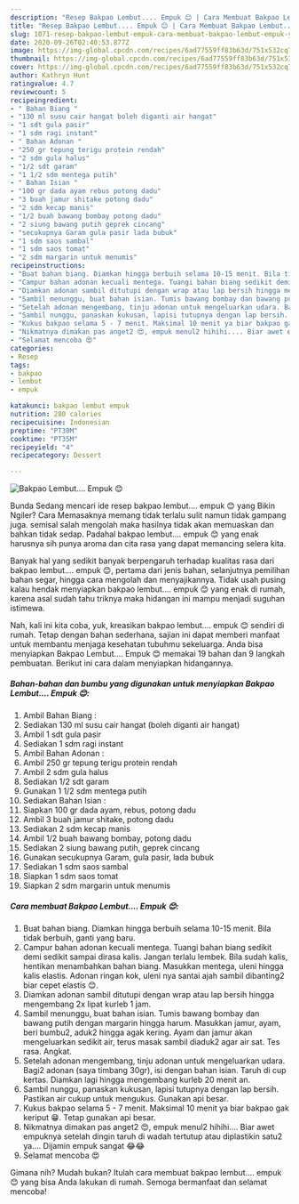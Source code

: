 ```yaml
---
description: "Resep Bakpao Lembut.... Empuk 😊 | Cara Membuat Bakpao Lembut.... Empuk 😊 Yang Mudah Dan Praktis"
title: "Resep Bakpao Lembut.... Empuk 😊 | Cara Membuat Bakpao Lembut.... Empuk 😊 Yang Mudah Dan Praktis"
slug: 1071-resep-bakpao-lembut-empuk-cara-membuat-bakpao-lembut-empuk-yang-mudah-dan-praktis
date: 2020-09-26T02:40:53.877Z
image: https://img-global.cpcdn.com/recipes/6ad77559ff83b63d/751x532cq70/bakpao-lembut-empuk-😊-foto-resep-utama.jpg
thumbnail: https://img-global.cpcdn.com/recipes/6ad77559ff83b63d/751x532cq70/bakpao-lembut-empuk-😊-foto-resep-utama.jpg
cover: https://img-global.cpcdn.com/recipes/6ad77559ff83b63d/751x532cq70/bakpao-lembut-empuk-😊-foto-resep-utama.jpg
author: Kathryn Hunt
ratingvalue: 4.7
reviewcount: 5
recipeingredient:
- " Bahan Biang "
- "130 ml susu cair hangat boleh diganti air hangat"
- "1 sdt gula pasir"
- "1 sdm ragi instant"
- " Bahan Adonan "
- "250 gr tepung terigu protein rendah"
- "2 sdm gula halus"
- "1/2 sdt garam"
- "1 1/2 sdm mentega putih"
- " Bahan Isian "
- "100 gr dada ayam rebus potong dadu"
- "3 buah jamur shitake potong dadu"
- "2 sdm kecap manis"
- "1/2 buah bawang bombay potong dadu"
- "2 siung bawang putih geprek cincang"
- "secukupnya Garam gula pasir lada bubuk"
- "1 sdm saos sambal"
- "1 sdm saos tomat"
- "2 sdm margarin untuk menumis"
recipeinstructions:
- "Buat bahan biang. Diamkan hingga berbuih selama 10-15 menit. Bila tidak berbuih, ganti yang baru."
- "Campur bahan adonan kecuali mentega. Tuangi bahan biang sedikit demi sedikit sampai dirasa kalis. Jangan terlalu lembek. Bila sudah kalis, hentikan menambahkan bahan biang. Masukkan mentega, uleni hingga kalis elastis. Adonan ringan kok, uleni nya santai ajah sambil dibanting2 biar cepet elastis 😊."
- "Diamkan adonan sambil ditutupi dengan wrap atau lap bersih hingga mengembang 2x lipat kurleb 1 jam."
- "Sambil menunggu, buat bahan isian. Tumis bawang bombay dan bawang putih dengan margarin hingga harum. Masukkan jamur, ayam, beri bumbu2, aduk2 hingga agak kering. Ayam dan jamur akan mengeluarkan sedikit air, terus masak sambil diaduk2 agar air sat. Tes rasa. Angkat."
- "Setelah adonan mengembang, tinju adonan untuk mengeluarkan udara. Bagi2 adonan (saya timbang 30gr), isi dengan bahan isian. Taruh di cup kertas. Diamkan lagi hingga mengembang kurleb 20 menit an."
- "Sambil nunggu, panaskan kukusan, lapisi tutupnya dengan lap bersih. Pastikan air cukup untuk mengukus. Gunakan api besar."
- "Kukus bakpao selama 5 - 7 menit. Maksimal 10 menit ya biar bakpao gak keriput 😁. Tetap gunakan api besar."
- "Nikmatnya dimakan pas anget2 😍, empuk menul2 hihihi.... Biar awet empuknya setelah dingin taruh di wadah tertutup atau diplastikin satu2 ya.... Dijamin empuk sangat 😂😂"
- "Selamat mencoba 😍"
categories:
- Resep
tags:
- bakpao
- lembut
- empuk

katakunci: bakpao lembut empuk 
nutrition: 280 calories
recipecuisine: Indonesian
preptime: "PT30M"
cooktime: "PT35M"
recipeyield: "4"
recipecategory: Dessert

---
```



![Bakpao Lembut.... Empuk 😊](https://img-global.cpcdn.com/recipes/6ad77559ff83b63d/751x532cq70/bakpao-lembut-empuk-😊-foto-resep-utama.jpg)

Bunda Sedang mencari ide resep bakpao lembut.... empuk 😊 yang Bikin Ngiler? Cara Memasaknya memang tidak terlalu sulit namun tidak gampang juga. semisal salah mengolah maka hasilnya tidak akan memuaskan dan bahkan tidak sedap. Padahal bakpao lembut.... empuk 😊 yang enak harusnya sih punya aroma dan cita rasa yang dapat memancing selera kita.

Banyak hal yang sedikit banyak berpengaruh terhadap kualitas rasa dari bakpao lembut.... empuk 😊, pertama dari jenis bahan, selanjutnya pemilihan bahan segar, hingga cara mengolah dan menyajikannya. Tidak usah pusing kalau hendak menyiapkan bakpao lembut.... empuk 😊 yang enak di rumah, karena asal sudah tahu triknya maka hidangan ini mampu menjadi suguhan istimewa.




Nah, kali ini kita coba, yuk, kreasikan bakpao lembut.... empuk 😊 sendiri di rumah. Tetap dengan bahan sederhana, sajian ini dapat memberi manfaat untuk membantu menjaga kesehatan tubuhmu sekeluarga. Anda bisa menyiapkan Bakpao Lembut.... Empuk 😊 memakai 19 bahan dan 9 langkah pembuatan. Berikut ini cara dalam menyiapkan hidangannya.

<!--inarticleads1-->

##### Bahan-bahan dan bumbu yang digunakan untuk menyiapkan Bakpao Lembut.... Empuk 😊:

1. Ambil  Bahan Biang :
1. Sediakan 130 ml susu cair hangat (boleh diganti air hangat)
1. Ambil 1 sdt gula pasir
1. Sediakan 1 sdm ragi instant
1. Ambil  Bahan Adonan :
1. Ambil 250 gr tepung terigu protein rendah
1. Ambil 2 sdm gula halus
1. Sediakan 1/2 sdt garam
1. Gunakan 1 1/2 sdm mentega putih
1. Sediakan  Bahan Isian :
1. Siapkan 100 gr dada ayam, rebus, potong dadu
1. Ambil 3 buah jamur shitake, potong dadu
1. Sediakan 2 sdm kecap manis
1. Ambil 1/2 buah bawang bombay, potong dadu
1. Sediakan 2 siung bawang putih, geprek cincang
1. Gunakan secukupnya Garam, gula pasir, lada bubuk
1. Sediakan 1 sdm saos sambal
1. Siapkan 1 sdm saos tomat
1. Siapkan 2 sdm margarin untuk menumis




<!--inarticleads2-->

##### Cara membuat Bakpao Lembut.... Empuk 😊:

1. Buat bahan biang. Diamkan hingga berbuih selama 10-15 menit. Bila tidak berbuih, ganti yang baru.
1. Campur bahan adonan kecuali mentega. Tuangi bahan biang sedikit demi sedikit sampai dirasa kalis. Jangan terlalu lembek. Bila sudah kalis, hentikan menambahkan bahan biang. Masukkan mentega, uleni hingga kalis elastis. Adonan ringan kok, uleni nya santai ajah sambil dibanting2 biar cepet elastis 😊.
1. Diamkan adonan sambil ditutupi dengan wrap atau lap bersih hingga mengembang 2x lipat kurleb 1 jam.
1. Sambil menunggu, buat bahan isian. Tumis bawang bombay dan bawang putih dengan margarin hingga harum. Masukkan jamur, ayam, beri bumbu2, aduk2 hingga agak kering. Ayam dan jamur akan mengeluarkan sedikit air, terus masak sambil diaduk2 agar air sat. Tes rasa. Angkat.
1. Setelah adonan mengembang, tinju adonan untuk mengeluarkan udara. Bagi2 adonan (saya timbang 30gr), isi dengan bahan isian. Taruh di cup kertas. Diamkan lagi hingga mengembang kurleb 20 menit an.
1. Sambil nunggu, panaskan kukusan, lapisi tutupnya dengan lap bersih. Pastikan air cukup untuk mengukus. Gunakan api besar.
1. Kukus bakpao selama 5 - 7 menit. Maksimal 10 menit ya biar bakpao gak keriput 😁. Tetap gunakan api besar.
1. Nikmatnya dimakan pas anget2 😍, empuk menul2 hihihi.... Biar awet empuknya setelah dingin taruh di wadah tertutup atau diplastikin satu2 ya.... Dijamin empuk sangat 😂😂
1. Selamat mencoba 😍




Gimana nih? Mudah bukan? Itulah cara membuat bakpao lembut.... empuk 😊 yang bisa Anda lakukan di rumah. Semoga bermanfaat dan selamat mencoba!
